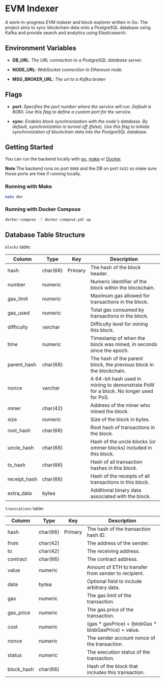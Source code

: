 # EVM Indexer

A work-in-progress EVM indexer and block explorer written in Go. The project aims to sync blockchain data onto a PostgreSQL database using Kafka and provide search and analytics using Elasticsearch.

## Environment Variables

- **DB_URL**: _The URL connection to a PostgreSQL database server._

- **NODE_URL**: _WebSocket connection to Ethereum node._

- **MSG_BROKER_URL**: _The url to a Kafka broker_

## Flags

- **port**: _Specifies the port number where the service will run. Default is 8080. Use this flag to define a custom port for the service._

- **sync**: _Enables block synchronization with the node's database. By default, synchronization is turned off (false). Use this flag to initiate synchronization of blockchain data into the PostgreSQL database._

## Getting Started

You can run the backend locally with [go](https://go.dev/), [make](https://www.gnu.org/software/make/manual/make.html#Introduction) or [Docker](https://docs.docker.com/).

**Note** The backend runs on port `8080` and the DB on port `5432` so make sure those ports are free if running locally.

### Running with Make

```bash
make dev
```

### Running with Docker Compose

```bash
docker-compose -f docker-compose.yml up
```

## Database Table Structure

`blocks` table:

| Column        | Type      | Key       | Description                                                                            |
|---------------|-----------|-----------|----------------------------------------------------------------------------------------|
| hash          | char(66)  | Primary   | The hash of the block header.                                                          |
| number        | numeric   |           | Numeric identifier of the block within the blockchain.                                 |
| gas_limit     | numeric   |           | Maximum gas allowed for transactions in the block.                                     |
| gas_used      | numeric   |           | Total gas consumed by transactions in the block.                                       |
| difficulty    | varchar   |           | Difficulty level for mining this block.                                                |
| time          | numeric   |           | Timestamp of when the block was mined, in seconds since the epoch.                     |
| parent_hash   | char(66)  |           | The hash of the parent block, the previous block in the blockchain.                    |
| nonce         | varchar   |           | A 64-bit hash used in mining to demonstrate PoW for a block. No longer used for PoS.   |
| miner         | char(42)  |           | Address of the miner who mined the block.                                              |
| size          | numeric   |           | Size of the block in bytes.                                                            |
| root_hash     | char(66)  |           | Root hash of transactions in the block.                                                |
| uncle_hash    | char(66)  |           | Hash of the uncle blocks (or ommer blocks) included in this block.                     |
| tx_hash       | char(66)  |           | Hash of all transaction hashes in this block.                                          |
| receipt_hash  | char(66)  |           | Hash of the receipts of all transactions in this block.                                |
| extra_data    | bytea     |           | Additional binary data associated with the block.                                      |

`transcations` table:

| Column      | Type     | Key       | Description                                                |
|-------------|----------|-----------|------------------------------------------------------------|
| hash        | char(66) | Primary   | The hash of the transaction hash ID.                       |
| from        | char(42) |           | The address of the sender.                                 |
| to          | char(42) |           | The receiving address.                                     |
| contract    | char(66) |           | The contract address.                                      |
| value       | numeric  |           | Amount of ETH to transfer from sender to recipient.        |
| data        | bytea    |           | Optional field to include arbitrary data.                  |
| gas         | numeric  |           | The gas limit of the transaction.                          |
| gas_price   | numeric  |           | The gas price of the transaction.                          |
| cost        | numeric  |           | (gas * gasPrice) + (blobGas * blobGasPrice) + value.       |
| nonce       | numeric  |           | The sender account nonce of the transaction.               |
| status      | numeric  |           | The execution status of the transaction.                   |
| block_hash  | char(66) |           | Hash of the block that includes this transaction.          |

